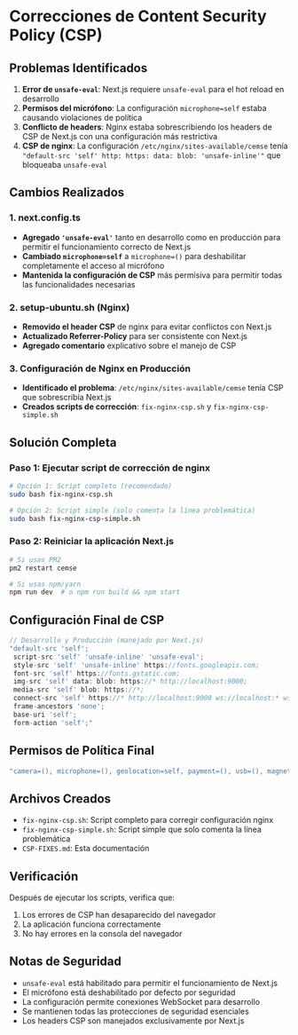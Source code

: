 # Correcciones de Content Security Policy (CSP)

## Problemas Identificados

1. **Error de `unsafe-eval`**: Next.js requiere `unsafe-eval` para el hot reload en desarrollo
2. **Permisos del micrófono**: La configuración `microphone=self` estaba causando violaciones de política
3. **Conflicto de headers**: Nginx estaba sobrescribiendo los headers de CSP de Next.js con una configuración más restrictiva
4. **CSP de nginx**: La configuración `/etc/nginx/sites-available/cemse` tenía `"default-src 'self' http: https: data: blob: 'unsafe-inline'"` que bloqueaba `unsafe-eval`

## Cambios Realizados

### 1. next.config.ts
- **Agregado `'unsafe-eval'`** tanto en desarrollo como en producción para permitir el funcionamiento correcto de Next.js
- **Cambiado `microphone=self`** a `microphone=()` para deshabilitar completamente el acceso al micrófono
- **Mantenida la configuración de CSP** más permisiva para permitir todas las funcionalidades necesarias

### 2. setup-ubuntu.sh (Nginx)
- **Removido el header CSP** de nginx para evitar conflictos con Next.js
- **Actualizado Referrer-Policy** para ser consistente con Next.js
- **Agregado comentario** explicativo sobre el manejo de CSP

### 3. Configuración de Nginx en Producción
- **Identificado el problema**: `/etc/nginx/sites-available/cemse` tenía CSP que sobrescribía Next.js
- **Creados scripts de corrección**: `fix-nginx-csp.sh` y `fix-nginx-csp-simple.sh`

## Solución Completa

### Paso 1: Ejecutar script de corrección de nginx
```bash
# Opción 1: Script completo (recomendado)
sudo bash fix-nginx-csp.sh

# Opción 2: Script simple (solo comenta la línea problemática)
sudo bash fix-nginx-csp-simple.sh
```

### Paso 2: Reiniciar la aplicación Next.js
```bash
# Si usas PM2
pm2 restart cemse

# Si usas npm/yarn
npm run dev  # o npm run build && npm start
```

## Configuración Final de CSP

```javascript
// Desarrollo y Producción (manejado por Next.js)
"default-src 'self'; 
 script-src 'self' 'unsafe-inline' 'unsafe-eval'; 
 style-src 'self' 'unsafe-inline' https://fonts.googleapis.com; 
 font-src 'self' https://fonts.gstatic.com; 
 img-src 'self' data: blob: https://* http://localhost:9000; 
 media-src 'self' blob: https://*; 
 connect-src 'self' https://* http://localhost:9000 ws://localhost:* wss://*; 
 frame-ancestors 'none'; 
 base-uri 'self'; 
 form-action 'self';"
```

## Permisos de Política Final

```javascript
"camera=(), microphone=(), geolocation=self, payment=(), usb=(), magnetometer=(), accelerometer=(), gyroscope=()"
```

## Archivos Creados

- `fix-nginx-csp.sh`: Script completo para corregir configuración nginx
- `fix-nginx-csp-simple.sh`: Script simple que solo comenta la línea problemática
- `CSP-FIXES.md`: Esta documentación

## Verificación

Después de ejecutar los scripts, verifica que:
1. Los errores de CSP han desaparecido del navegador
2. La aplicación funciona correctamente
3. No hay errores en la consola del navegador

## Notas de Seguridad

- `unsafe-eval` está habilitado para permitir el funcionamiento de Next.js
- El micrófono está deshabilitado por defecto por seguridad
- La configuración permite conexiones WebSocket para desarrollo
- Se mantienen todas las protecciones de seguridad esenciales
- Los headers CSP son manejados exclusivamente por Next.js
